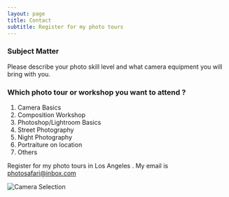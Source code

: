 ```yaml
---
layout: page
title: Contact
subtitle: Register for my photo tours
---
```


### Subject Matter
Please describe your photo skill level and what camera equipment you will bring with you.

### Which photo tour or workshop you want to attend ?

1. Camera Basics
2. Composition Workshop
3. Photoshop/Lightroom Basics
4. Street Photography
5. Night Photography
6. Portraiture on location
7. Others

Register for my photo tours in Los Angeles . My email is photosafari@inbox.com

![Camera Selection](https://usaphotosafaris.com/wp-content/uploads/2020/01/Canon-VS-Sony-VS-Nikon-camera-selection.jpg)
